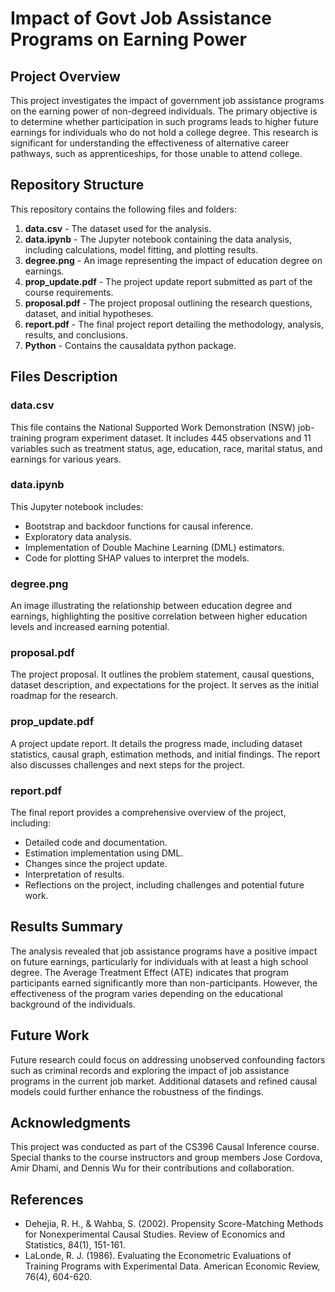 # Impact of Govt Job Assistance Programs on Earning Power

## Project Overview

This project investigates the impact of government job assistance programs on the earning power of non-degreed individuals. The primary objective is to determine whether participation in such programs leads to higher future earnings for individuals who do not hold a college degree. This research is significant for understanding the effectiveness of alternative career pathways, such as apprenticeships, for those unable to attend college.

## Repository Structure

This repository contains the following files and folders:

1. **data.csv** - The dataset used for the analysis.
2. **data.ipynb** - The Jupyter notebook containing the data analysis, including calculations, model fitting, and plotting results.
3. **degree.png** - An image representing the impact of education degree on earnings.
4. **prop_update.pdf** - The project update report submitted as part of the course requirements.
5. **proposal.pdf** - The project proposal outlining the research questions, dataset, and initial hypotheses.
6. **report.pdf** - The final project report detailing the methodology, analysis, results, and conclusions.
7. **Python** - Contains the causaldata python package.

## Files Description

### data.csv
This file contains the National Supported Work Demonstration (NSW) job-training program experiment dataset. It includes 445 observations and 11 variables such as treatment status, age, education, race, marital status, and earnings for various years.

### data.ipynb
This Jupyter notebook includes:
- Bootstrap and backdoor functions for causal inference.
- Exploratory data analysis.
- Implementation of Double Machine Learning (DML) estimators.
- Code for plotting SHAP values to interpret the models.

### degree.png
An image illustrating the relationship between education degree and earnings, highlighting the positive correlation between higher education levels and increased earning potential.

### proposal.pdf
The project proposal. It outlines the problem statement, causal questions, dataset description, and expectations for the project. It serves as the initial roadmap for the research.

### prop_update.pdf
A project update report. It details the progress made, including dataset statistics, causal graph, estimation methods, and initial findings. The report also discusses challenges and next steps for the project.

### report.pdf
The final report provides a comprehensive overview of the project, including:
- Detailed code and documentation.
- Estimation implementation using DML.
- Changes since the project update.
- Interpretation of results.
- Reflections on the project, including challenges and potential future work.

## Results Summary
The analysis revealed that job assistance programs have a positive impact on future earnings, particularly for individuals with at least a high school degree. The Average Treatment Effect (ATE) indicates that program participants earned significantly more than non-participants. However, the effectiveness of the program varies depending on the educational background of the individuals.

## Future Work
Future research could focus on addressing unobserved confounding factors such as criminal records and exploring the impact of job assistance programs in the current job market. Additional datasets and refined causal models could further enhance the robustness of the findings.

## Acknowledgments
This project was conducted as part of the CS396 Causal Inference course. Special thanks to the course instructors and group members Jose Cordova, Amir Dhami, and Dennis Wu for their contributions and collaboration.

## References
- Dehejia, R. H., & Wahba, S. (2002). Propensity Score-Matching Methods for Nonexperimental Causal Studies. Review of Economics and Statistics, 84(1), 151-161.
- LaLonde, R. J. (1986). Evaluating the Econometric Evaluations of Training Programs with Experimental Data. American Economic Review, 76(4), 604-620.
